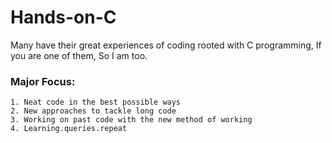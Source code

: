 # Hands-on-C
Many have their great experiences of coding rooted with C programming, If you are one of them, So I am too.
### Major Focus: 
    1. Neat code in the best possible ways
    2. New approaches to tackle long code
    3. Working on past code with the new method of working 
    4. Learning.queries.repeat
